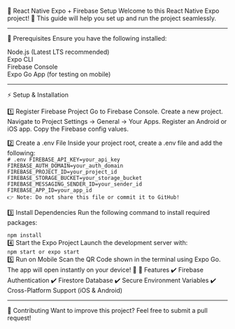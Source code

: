 📱 React Native Expo + Firebase Setup
Welcome to this React Native Expo project! 🚀 This guide will help you set up and run the project seamlessly.
_____________________________________________________________________________________________________________
📌 Prerequisites
Ensure you have the following installed:

Node.js (Latest LTS recommended)<br>
Expo CLI<br> 
Firebase Console<br>
Expo Go App (for testing on mobile)<br>

_____________________________________________________________________________________________________________
⚡ Setup & Installation

1️⃣ Register Firebase Project
Go to Firebase Console.
Create a new project.
Navigate to Project Settings → General → Your Apps.
Register an Android or iOS app.
Copy the Firebase config values.

2️⃣ Create a .env File
Inside your project root, create a .env file and add the following:<br>
<code># .env
FIREBASE_API_KEY=your_api_key
FIREBASE_AUTH_DOMAIN=your_auth_domain
FIREBASE_PROJECT_ID=your_project_id
FIREBASE_STORAGE_BUCKET=your_storage_bucket
FIREBASE_MESSAGING_SENDER_ID=your_sender_id
FIREBASE_APP_ID=your_app_id
👉 Note: Do not share this file or commit it to GitHub!</code><br>

3️⃣ Install Dependencies
Run the following command to install required packages:<br>

<code>npm install</code><br>
4️⃣ Start the Expo Project
Launch the development server with:<br>
<code>npm start
or
expo start</code><br>
5️⃣ Run on Mobile
Scan the QR Code shown in the terminal using Expo Go.
The app will open instantly on your device! 🎉
🚀 Features
✔️ Firebase Authentication
✔️ Firestore Database
✔️ Secure Environment Variables
✔️ Cross-Platform Support (iOS & Android)

_____________________________________________________________________________________________________________
🤝 Contributing
Want to improve this project? Feel free to submit a pull request!

